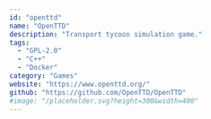 ```yaml
---
id: "openttd"
name: "OpenTTD"
description: "Transport tycoon simulation game."
tags:
  - "GPL-2.0"
  - "C++"
  - "Docker"
category: "Games"
website: "https://www.openttd.org/"
github: "https://github.com/OpenTTD/OpenTTD"
#image: "/placeholder.svg?height=300&width=400"
---
```


